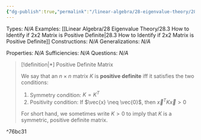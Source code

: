 ```yaml
---
{"dg-publish":true,"permalink":"/linear-algebra/28-eigenvalue-theory/28-2-positive-definite-matrix/","tags":["Type/Definition","Topic/Linear_Algebra"]}
---
```


Types: *N/A*
Examples: [[Linear Algebra/28 Eigenvalue Theory/28.3 How to Identify if 2x2 Matrix is Positive Definite\|28.3 How to Identify if 2x2 Matrix is Positive Definite]]
Constructions: *N/A*
Generalizations: *N/A*

Properties: *N/A*
Sufficiencies: *N/A*
Questions: *N/A*

> [!definition|*] Positive Definite Matrix
> 
> We say that an $n \times n$ matrix $K$ is **positive definite** iff it satisfies the two conditions:
> 1. Symmetry condition: $K = K^{T}$
> 2. Positivity condition: If $\vec{x} \neq  \vec{0}$, then $\vec{x}^{T} K \vec{x} > 0$
> 
> For short hand, we sometimes write $K > 0$ to imply that $K$ is a symmetric, positive definite matrix.

^76bc31